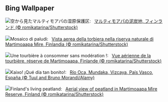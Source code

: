 ## Bing Wallpaper
![](https://www.bing.com/th?id=OHR.MartimoaapaFinland_JA-JP4112991986_UHD.jpg&w=1000)空から見たマルティモアパの湿原保護区:&nbsp;&ensp;[マルティモアパの泥炭地, フィンランド (© romikatarina/Shutterstock)](https://www.bing.com/th?id=OHR.MartimoaapaFinland_JA-JP4112991986_UHD.jpg)
<br><br/>
![](https://www.bing.com/th?id=OHR.MartimoaapaFinland_IT-IT0794218844_UHD.jpg&w=1000)Mosaico di paludi:&nbsp;&ensp;[Vista aerea della torbiera nella riserva naturale di Martimoaapa Mire, Finlandia (© romikatarina/Shutterstock)](https://www.bing.com/th?id=OHR.MartimoaapaFinland_IT-IT0794218844_UHD.jpg)
<br><br/>
![](https://www.bing.com/th?id=OHR.MartimoaapaFinland_FR-FR9588990995_UHD.jpg&w=1000)Une tourbière à consommer sans modération !:&nbsp;&ensp;[Vue aérienne de la tourbière, réserve de Martimoaapa, Finlande (© romikatarina/Shutterstock)](https://www.bing.com/th?id=OHR.MartimoaapaFinland_FR-FR9588990995_UHD.jpg)
<br><br/>
![](https://www.bing.com/th?id=OHR.PaisVascoDay_ES-ES6776223688_UHD.jpg&w=1000)Kaixo! ¡Qué día tan bonito!:&nbsp;&ensp;[Río Oca, Mundaka, Vizcaya, País Vasco, España (© Tuul and Bruno Morandi/Alamy)](https://www.bing.com/th?id=OHR.PaisVascoDay_ES-ES6776223688_UHD.jpg)
<br><br/>
![](https://www.bing.com/th?id=OHR.MartimoaapaFinland_EN-GB3880674254_UHD.jpg&w=1000)Finland's living peatland:&nbsp;&ensp;[Aerial view of peatland in Martimoaapa Mire Reserve, Finland (© romikatarina/Shutterstock)](https://www.bing.com/th?id=OHR.MartimoaapaFinland_EN-GB3880674254_UHD.jpg)
<br><br/>
